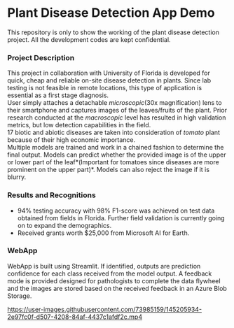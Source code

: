 # Plant Disease Detection App Demo
This repository is only to show the working of the plant disease detection project. All the development codes are kept confidential.

### Project Description
This project in collaboration with University of Florida is developed for quick, cheap and reliable on-site disease detection in plants. Since lab testing is not feasible in remote locations, this type of application is essential as a first stage diagnosis.  
User simply attaches a detachable *microscopic*(30x magnification) lens to their smartphone and captures images of the leaves/fruits of the plant. Prior research conducted at the *macroscopic* level has resulted in high validation metrics, but low detection capabilities in the field.  
17 biotic and abiotic diseases are taken into consideration of *tomato* plant because of their high economic importance.  
Multiple models are trained and work in a chained fashion to determine the final output. Models can predict whether the provided image is of the upper or lower part of the leaf*(Important for tomatoes since diseases are more prominent on the upper part)*. Models can also reject the image if it is blurry.

### Results and Recognitions
* 94% testing accuracy with 98% F1-score was achieved on test data obtained from fields in Florida. Further field validation is currently going on to expand the demographics.
* Received grants worth $25,000 from Microsoft AI for Earth.

### WebApp
WebApp is built using Streamlit. If identified, outputs are prediction confidence for each class received from the model output. A feedback mode is provided designed for pathologists to complete the data flywheel and the images are stored based on the received feedback in an Azure Blob Storage.



https://user-images.githubusercontent.com/73985159/145205934-2e97fc0f-d507-4208-84af-4437c1afdf2c.mp4
